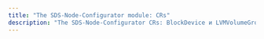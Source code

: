 ```yaml
---
title: "The SDS-Node-Configurator module: CRs"
description: "The SDS-Node-Configurator CRs: BlockDevice и LVMVolumeGroup."
---
```


